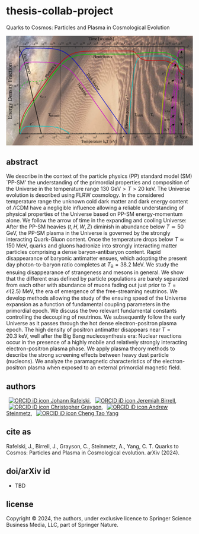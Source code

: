 # thesis-collab-project
Quarks to Cosmos: Particles and Plasma in Cosmological Evolution

![Evolving in time fractional energy composition of the Universe.](art/art_energyFractions.svg)

## abstract
We describe in the context of the particle physics (PP) standard model (SM) `PP-SM' the understanding of the primordial properties and composition of the Universe in the temperature range $130\ \mathrm{GeV}>T>20\ \mathrm{keV}$. The Universe evolution is described using FLRW cosmology. In the considered temperature range the unknown cold dark matter and dark energy content of $\Lambda\mathrm{CDM}$ have a negligible influence allowing a reliable understanding of physical properties of the Universe based on PP-SM energy-momentum alone. We follow the arrow of time in the expanding and cooling Universe: After the PP-SM heavies $(t, H, W, Z)$ diminish in abundance below $T\simeq 50\,\mathrm{GeV}$, the PP-SM plasma in the Universe is governed by the strongly interacting Quark-Gluon content. Once the temperature drops below $T\simeq 150\ \mathrm{MeV}$, quarks and gluons hadronize into strongly interacting matter particles comprising a dense baryon-antibaryon content. Rapid disappearance of baryonic antimatter ensues, which adopting the present day photon-to-baryon ratio completes at $T_\mathrm{B}=38.2\ \mathrm{MeV}$. We study the ensuing disappearance of strangeness and mesons in general. We show that the different eras defined by particle populations are barely separated from each other with abundance of muons fading out just prior to $T=\mathcal{O}(2.5)\ \mathrm{MeV}$, the era of emergence of the free-streaming neutrinos. We develop methods allowing the study of the ensuing speed of the Universe expansion as a function of fundamental coupling parameters in the primordial epoch. We discuss the two relevant fundamental constants controlling the decoupling of neutrinos. We subsequently follow the early Universe as it passes through the hot dense electron-positron plasma epoch. The high density of positron antimatter disappears near $T=20.3\ \mathrm{keV}$, well after the Big Bang nucleosynthesis era: Nuclear reactions occur in the presence of a highly mobile and relatively strongly interacting electron-positron plasma phase. We apply plasma theory methods to describe the strong screening effects between heavy dust particle (nucleons). We analyze the paramagnetic characteristics of the electron-positron plasma when exposed to an external primordial magnetic field.

## authors
<a
id="cy-effective-orcid-url"
class="underline"
href="https://orcid.org/0000-0001-8217-1484"
target="orcid.widget"
rel="me noopener noreferrer"
style="vertical-align: top"><img
src="https://orcid.org/sites/default/files/images/orcid_16x16.png"
style="width: 1em; margin-inline-start: 0.5em"
alt="ORCID iD icon"/> Johann Rafelski</a>, <a
id="cy-effective-orcid-url"
class="underline"
href="https://orcid.org/0000-0002-2289-4856"
target="orcid.widget"
rel="me noopener noreferrer"
style="vertical-align: top"><img
src="https://orcid.org/sites/default/files/images/orcid_16x16.png"
style="width: 1em; margin-inline-start: 0.5em"
alt="ORCID iD icon"/> Jeremiah Birrell</a>, <a
id="cy-effective-orcid-url"
class="underline"
href="https://orcid.org/0000-0001-9985-1822"
target="orcid.widget"
rel="me noopener noreferrer"
style="vertical-align: top"><img
src="https://orcid.org/sites/default/files/images/orcid_16x16.png"
style="width: 1em; margin-inline-start: 0.5em"
alt="ORCID iD icon"/> Christopher Grayson</a>, <a
id="cy-effective-orcid-url"
class="underline"
href="https://orcid.org/0000-0001-5474-2649"
target="orcid.widget"
rel="me noopener noreferrer"
style="vertical-align: top"><img
src="https://orcid.org/sites/default/files/images/orcid_16x16.png"
style="width: 1em; margin-inline-start: 0.5em"
alt="ORCID iD icon"/> Andrew Steinmetz</a>, <a
id="cy-effective-orcid-url"
class="underline"
href="https://orcid.org/0000-0001-5038-8427"
target="orcid.widget"
rel="me noopener noreferrer"
style="vertical-align: top"><img
src="https://orcid.org/sites/default/files/images/orcid_16x16.png"
style="width: 1em; margin-inline-start: 0.5em"
alt="ORCID iD icon"/> Cheng Tao Yang</a>

## cite as
Rafelski, J., Birrell, J., Grayson, C., Steinmetz, A., Yang, C. T. Quarks to Cosmos: Particles and Plasma in Cosmological evolution. arXiv (2024).

## doi/arXiv id
* TBD

## license
Copyright © 2024, the authors, under exclusive licence to Springer Science Business Media, LLC, part of Springer Nature.
